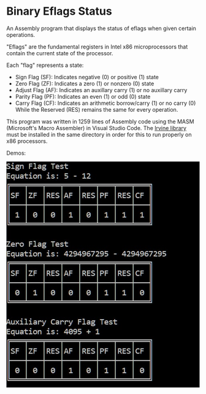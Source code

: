 # Binary Eflags Status
An Assembly program that displays the status of eflags when given certain operations.

"Eflags" are the fundamental registers in Intel x86 microprocessors that contain the current state of the processor.

Each "flag" represents a state:
- Sign Flag (SF): Indicates negative (0) or positive (1) state
- Zero Flag (ZF): Indicates a zero (1) or nonzero (0) state
- Adjust Flag (AF): Indicates an auxillary carry (1) or no auxillary carry
- Parity Flag (PF): Indicates an even (1) or odd (0) state
- Carry Flag (CF): Indicates an arithmetic borrow/carry (1) or no carry (0)
While the Reserved (RES) remains the same for every operation.

This program was written in 1259 lines of Assembly code using the MASM (Microsoft's Macro Assembler) in Visual Studio Code. The [Irvine library]( http://asmirvine.com/gettingStartedVS2019/index.htm) must be installed in the same directory in order for this to run properly on x86 processors.

Demos:

![Demo photo](/demo.png)
